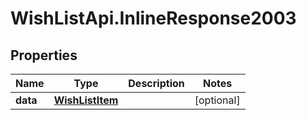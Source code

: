 # WishListApi.InlineResponse2003

## Properties
Name | Type | Description | Notes
------------ | ------------- | ------------- | -------------
**data** | [**WishListItem**](WishListItem.md) |  | [optional] 


